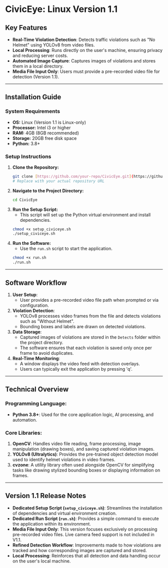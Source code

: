 # **CivicEye: Linux Version 1.1**

## **Key Features**
- **Real-Time Violation Detection**: Detects traffic violations such as "No Helmet" using YOLOv8 from video files.
- **Local Processing**: Runs directly on the user's machine, ensuring privacy and reducing server costs.
- **Automated Image Capture**: Captures images of violations and stores them in a local directory.
- **Media File Input Only**: Users must provide a pre-recorded video file for detection (Version 1.1).

---

## **Installation Guide**
### **System Requirements**
- **OS:** Linux (Version 1.1 is Linux-only)
- **Processor:** Intel i3 or higher
- **RAM:** 4GB (8GB recommended)
- **Storage:** 20GB free disk space
- **Python:** 3.8+

### **Setup Instructions**
1.  **Clone the Repository:**
    ```bash
    git clone [https://github.com/your-repo/CivicEye.git](https://github.com/your-repo/CivicEye.git)
    # Replace with your actual repository URL
    ```
2.  **Navigate to the Project Directory:**
    ```bash
    cd CivicEye
    ```
3.  **Run the Setup Script:**
    * This script will set up the Python virtual environment and install dependencies.
    ```bash
    chmod +x setup_civiceye.sh
    ./setup_civiceye.sh
    ```
4.  **Run the Software:**
    * Use the `run.sh` script to start the application.
    ```bash
    chmod +x run.sh
    ./run.sh
    ```

---

## **Software Workflow**
1.  **User Setup**:
    - User provides a pre-recorded video file path when prompted or via configuration.
2.  **Violation Detection**:
    - YOLOv8 processes video frames from the file and detects violations such as "Without Helmet".
    - Bounding boxes and labels are drawn on detected violations.
3.  **Data Storage**:
    - Captured images of violations are stored in the `Detects` folder within the project directory.
    - The software ensures that each violation is saved only once per frame to avoid duplicates.
4.  **Real-Time Monitoring**:
    - A window displays the video feed with detection overlays.
    - Users can typically exit the application by pressing 'q'.

---

## **Technical Overview**
### **Programming Language:**
- **Python 3.8+**: Used for the core application logic, AI processing, and automation.

### **Core Libraries:**
1.  **OpenCV**: Handles video file reading, frame processing, image manipulation (drawing boxes), and saving captured violation images.
2.  **YOLOv8 (Ultralytics)**: Provides the pre-trained object detection model used to identify helmet violations in video frames.
3.  **cvzone**: A utility library often used alongside OpenCV for simplifying tasks like drawing stylized bounding boxes or displaying information on frames.

---

## **Version 1.1 Release Notes**
- **Dedicated Setup Script (`setup_civiceye.sh`)**: Streamlines the installation of dependencies and virtual environment creation.
- **Dedicated Run Script (`run.sh`)**: Provides a simple command to execute the application within its environment.
- **Media File Input Only**: This version focuses exclusively on processing pre-recorded video files. Live camera feed support is not included in V1.1.
- **Refined Detection Workflow**: Improvements made to how violations are tracked and how corresponding images are captured and stored.
- **Local Processing**: Reinforces that all detection and data handling occur on the user's local machine.